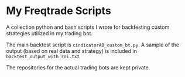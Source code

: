 # My Freqtrade Scripts

A collection python and bash scripts I wrote for backtesting custom strategies utilized in my trading bot.  

The main backtest script is `cindicatorAB_custom_bt.py`. A sample of the output (based on real data and strategy) is included in `backtest_output_with_roi.txt` 

The repositories for the actual trading bots are kept private. 

